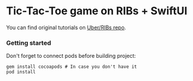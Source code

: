 # Tic-Tac-Toe game on RIBs + SwiftUI

You can find original tutorials on [Uber/RIBs repo](https://github.com/uber/RIBs).

### Getting started

Don't forget to connect pods before building project:

```
gem install cocoapods # In case you don't have it
pod install
```